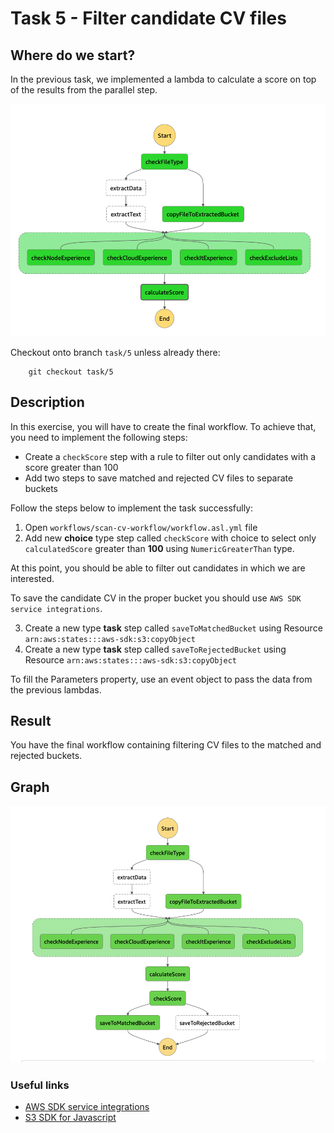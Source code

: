 # Task 5 - Filter candidate CV files

## Where do we start?
In the previous task, we implemented a lambda to calculate a score on top of the results from the parallel step.

<img src="../data/task-4-result.png"/>

Checkout onto branch `task/5` unless already there:
        
        git checkout task/5

## Description
In this exercise, you will have to create the final workflow. To achieve that, you need to implement the following steps:

* Create a `checkScore` step with a rule to filter out only candidates with a score greater than 100
* Add two steps to save matched and rejected CV files to separate buckets

Follow the steps below to implement the task successfully:

1. Open `workflows/scan-cv-workflow/workflow.asl.yml` file
2. Add new **choice** type step called `checkScore` with choice to select only `calculatedScore` greater than **100** using `NumericGreaterThan` type.

At this point, you should be able to filter out candidates in which we are interested.

To save the candidate CV in the proper bucket you should use `AWS SDK service integrations`.

3. Create a new type **task** step called `saveToMatchedBucket` using Resource `arn:aws:states:::aws-sdk:s3:copyObject`
4. Create a new type **task** step called `saveToRejectedBucket` using Resource `arn:aws:states:::aws-sdk:s3:copyObject`

To fill the Parameters property, use an event object to pass the data from the previous lambdas.

## Result
You have the final workflow containing filtering CV files to the matched and rejected buckets.

## Graph
<img src="../data/task-5-result.png"/>

### Useful links
- [AWS SDK service integrations](https://docs.aws.amazon.com/step-functions/latest/dg/supported-services-awssdk.html)
- [S3 SDK for Javascript](https://docs.aws.amazon.com/AWSJavaScriptSDK/latest/AWS/S3.html)
